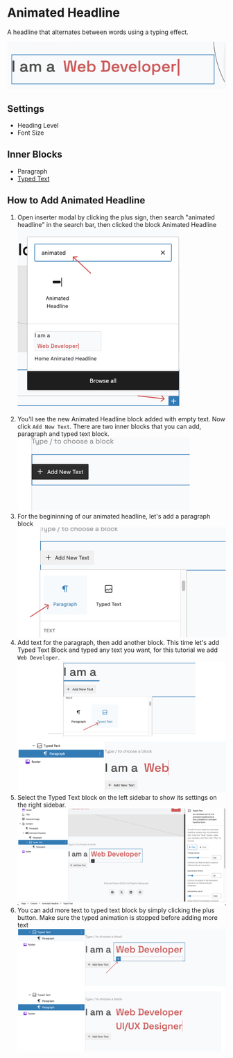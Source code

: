 # Animated Headline

A headline that alternates between words using a typing effect.

![animated headline](/img/leon/animated-headline-1.jpg)

## Settings

- Heading Level
- Font Size

## Inner Blocks

- Paragraph
- [Typed Text](./typed-text.md)

## How to Add Animated Headline
1. Open inserter modal by clicking the plus sign, then search "animated headline" in the search bar, then clicked the block Animated Headline 
   ![animated headline step 1](/img/leon/animated-headline-step-1.jpg)
2. You'll see the new Animated Headline block added with empty text. Now click `Add New Text`. There are two inner blocks that you can add, paragraph and typed text block.![animated headline step 2](/img/leon/animated-headline-step-2.jpg)
3. For the begininning of our animated headline, let's add a paragraph block
   ![animated headline step 3](/img/leon/animated-headline-step-3.jpg)
4. Add text for the paragraph, then add another block. This time let's add Typed Text Block and typed any text you want, for this tutorial we add `Web Developer`.
   ![animated headline step 4](/img/leon/animated-headline-step-4.jpg)
5. Select the Typed Text block on the left sidebar to show its settings on the right sidebar.
   ![animated headline step 5](/img/leon/animated-headline-step-5.jpg)
6. You can add more text to typed text block by simply clicking the plus button. Make sure the typed animation is stopped before adding more text
   ![animated headline step 6](/img/leon/animated-headline-step-6.jpg)
